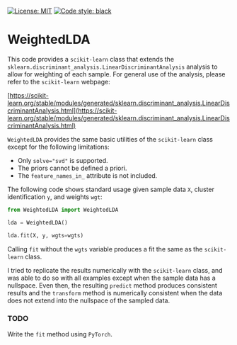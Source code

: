 [![License: MIT](https://img.shields.io/badge/License-MIT-yellow.svg)](https://opensource.org/licenses/MIT) [![Code style: black](https://img.shields.io/badge/code%20style-black-000000.svg)](https://github.com/psf/black)

# WeightedLDA

This code provides a `scikit-learn` class that extends the `sklearn.discriminant_analysis.LinearDiscriminantAnalysis` analysis to allow for weighting of each sample.  For general use of the analysis, please refer to the `scikit-learn` webpage:

[https://scikit-learn.org/stable/modules/generated/sklearn.discriminant_analysis.LinearDiscriminantAnalysis.html](https://scikit-learn.org/stable/modules/generated/sklearn.discriminant_analysis.LinearDiscriminantAnalysis.html)

`WeightedLDA` provides the same basic utilities of the `scikit-learn` class except for the following limitations:
- Only `solve="svd"` is supported.
- The priors cannot be defined a priori.
- The `feature_names_in_` attribute is not included.

The following code shows standard usage given sample data `X`, cluster identification `y`, and weights `wgt`:

```python
from WeightedLDA import WeightedLDA

lda = WeightedLDA()

lda.fit(X, y, wgts=wgts)
```

Calling `fit` without the `wgts` variable produces a fit the same as the `scikit-learn` class.

I tried to replicate the results numerically with the `scikit-learn` class, and was able to do so with all examples except when the sample data has a nullspace.  Even then, the resulting `predict` method produces consistent results and the `transform` method is numerically consistent when the data does not extend into the nullspace of the sampled data.

### TODO

Write the `fit` method using `PyTorch`.
